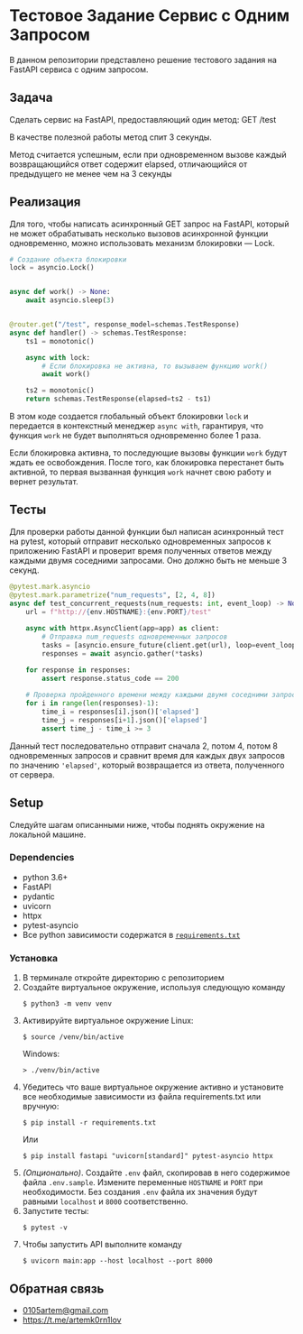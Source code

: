 # Тестовое Задание Сервис с Одним Запросом
В данном репозитории представлено решение тестового задания на FastAPI сервиса с одним запросом.
## Задача
Сделать сервис на FastAPI, предоставляющий один метод: GET /test 

В качестве полезной работы метод спит 3 секунды. 

Метод считается успешным, если при одновременном вызове каждый возвращающийся
 ответ содержит elapsed, отличающийся от предыдущего не менее чем на 3 секунды

## Реализация
Для того, чтобы написать асинхронный GET запрос на FastAPI, который не может обрабатывать несколько вызовов асинхронной функции одновременно, можно использовать механизм блокировки — Lock.

```python script
# Создание объекта блокировки
lock = asyncio.Lock()


async def work() -> None:
    await asyncio.sleep(3)


@router.get("/test", response_model=schemas.TestResponse)
async def handler() -> schemas.TestResponse:
    ts1 = monotonic()

    async with lock:
        # Если блокировка не активна, то вызываем функцию work()
        await work()

    ts2 = monotonic()
    return schemas.TestResponse(elapsed=ts2 - ts1)
```

В этом коде создается глобальный объект блокировки `lock` и передается в контекстный менеджер `async with`, гарантируя, что функция `work` не будет выполняться одновременно более 1 раза. 

Если блокировка активна, то последующие вызовы функции `work` будут ждать ее освобождения. После того, как блокировка перестанет быть активной, то первая вызванная функция `work` начнет свою работу и вернет результат.

## Тесты

Для проверки работы данной функции был написан асинхронный тест на pytest, который отправит несколько одновременных запросов к приложению FastAPI и проверит время полученных ответов между каждыми двумя соседними запросами. Оно должно быть не меньше 3 секунд.
```python script
@pytest.mark.asyncio
@pytest.mark.parametrize("num_requests", [2, 4, 8])
async def test_concurrent_requests(num_requests: int, event_loop) -> None:
    url = f"http://{env.HOSTNAME}:{env.PORT}/test"
    
    async with httpx.AsyncClient(app=app) as client:
        # Отправка num_requests одновременных запросов
        tasks = [asyncio.ensure_future(client.get(url), loop=event_loop) for _ in range(num_requests)]
        responses = await asyncio.gather(*tasks)

    for response in responses:
        assert response.status_code == 200
    
    # Проверка пройденного времени между каждыми двумя соседними запросами
    for i in range(len(responses)-1):
        time_i = responses[i].json()['elapsed']
        time_j = responses[i+1].json()['elapsed']
        assert time_j - time_i >= 3
```
Данный тест последовательно отправит сначала 2, потом 4, потом 8 одновременных запросов и сравнит время для каждых двух запросов по значению `'elapsed'`, который возвращается из ответа, полученного от сервера.
## Setup
Следуйте шагам описанными ниже, чтобы поднять окружение на локальной машине.

### Dependencies
- python 3.6+
- FastAPI
- pydantic
- uvicorn
- httpx
- pytest-asyncio
- Все python зависимости содержатся в [`requirements.txt`](https://github.com/0105artem/test-balance/blob/main/app/requirements.txt)
         
### Установка
1. В терминале откройте директорию с репозиторием
2. Создайте виртуальное окружение, используя следующую команду
    ```shell script
    $ python3 -m venv venv
    ```
3. Активируйте виртуальное окружение
    Linux:
    ```shell script
    $ source /venv/bin/active
    ```
    Windows:
    ```shell script
    > ./venv/bin/active
    ```
4. Убедитесь что ваше виртуальное окружение активно и установите все необходимые зависимости из файла requirements.txt или вручную:
    ```shell script
    $ pip install -r requirements.txt
    ```
   Или
    ```shell script
    $ pip install fastapi "uvicorn[standard]" pytest-asyncio httpx
    ```
5. *(Опционально)*. Создайте `.env` файл, скопировав в него содержимое файла `.env.sample`. Измените переменные `HOSTNAME` и `PORT` при необходимости. Без создания `.env` файла их значения будут равными `localhost` и `8000` соответственно.
6. Запустите тесты:
    ```shell script
    $ pytest -v
    ```
7. Чтобы запустить API выполните команду
    ```shell script
    $ uvicorn main:app --host localhost --port 8000
    ```

## Обратная связь
- 0105artem@gmail.com
- https://t.me/artemk0rn1lov
